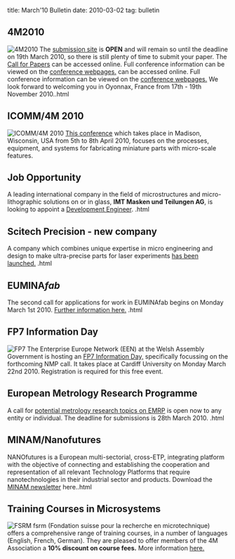 title: March'10 Bulletin
date: 2010-03-02 
tag: bulletin

<!--break-->
## 4M2010


![4M2010](/4m-association/images/4m-logotight_web.png)
The [submission site](/4m-association/conference/2010/Submission%20Guidelines) is **OPEN** and will remain so until the deadline on 19th March 2010, so there is still plenty of time to submit your paper. The [Call for Papers](/4m-association/content/1st-Call-Paper.html) can be accessed online. Full conference information can be viewed on the [conference webpages.](/4m-association/conference/2010/1st-Call-Paper.html) can be accessed online. Full conference information can be viewed on the [conference webpages.](/4m-association/conference/2010/2010.html) We look forward to welcoming you in Oyonnax, France from 17th - 19th November 2010..html

## ICOMM/4M 2010

![ICOMM/4M 2010](/4m-association/images/icomm_thumb_0.jpg) [This conference](http://www.conferencing.uwex.edu/conferences/ICOMM10/) which takes place in Madison, Wisconsin, USA from 5th to 8th April 2010, focuses on the processes, equipment, and systems for fabricating miniature parts with micro-scale features.  
  
## Job Opportunity

A leading international company in the field of microstructures and micro-lithographic solutions on or in glass, **IMT Masken und Teilungen AG**, is looking to appoint a [Development Engineer](/4m-association/content/Job-Opportunity-Development-Enginee/Job-Opportunity-Development-Enginee.html).  .html
  
## Scitech Precision - new company

A company which combines unique expertise in micro engineering and design to make ultra-precise parts for laser experiments [has been launched.](/4m-association/content/Scitech-Precision-Ltd/Scitech-Precision-Ltd.html)   .html
  
## EUMINA*fab*

The second call for applications for work in EUMINAfab begins on Monday March 1st 2010. [Further information here.](/4m-association/content/EUMINAfab-second-Call-Open/EUMINAfab-second-Call-Open.html)   .html
  
## FP7 Information Day

![FP7](/4m-association/images/fp7-gen-rgb_web.jpg)  The Enterprise Europe Network (EEN) at the Welsh Assembly Government is hosting an [FP7 Information Day,](/event/FP7-NMP-Da.html) specifically focussing on the forthcoming NMP call. It takes place at Cardiff University on Monday March 22nd 2010. Registration is required for this free event.  

## European Metrology Research Programme

A call for [potential metrology research topics on EMRP](/4m-association/content/European-Metrology-Research-Programme-EMR/European-Metrology-Research-Programme-EMR.html) is open now to any entity or individual. The deadline for submissions is 28th March 2010.   .html
 
## MINAM/Nanofutures

NANOfutures is a European multi-sectorial, cross-ETP, integrating platform with the objective of connecting and establishing the cooperation and representation of all relevant Technology Platforms that require nanotechnologies in their industrial sector and products. Download the [MINAM newsletter](/4m-association/content/MINAMNanofuture/MINAMNanofuture.html) here..html
  
## Training Courses in Microsystems

![FSRM](/4m-association/images/fsrm_logo_web.gif)
fsrm (Fondation suisse pour la recherche en microtechnique) offers a comprehensive range of training courses, in a number of languages (English, French, German). They are pleased to offer members of the 4M Association a <b>10% discount on course fees.</b> More information [here.](/4m-association/content/fsrm-training-course/fsrm-training-course.html)